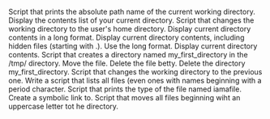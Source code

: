 Script that prints the absolute path name of the current working directory.
Display the contents list of your current directory.
Script that changes the working directory to the user's home directory.
Display current directory contents in a long format.
Display current directory contents, including hidden files (starting with .). Use the long format.
Display current directory contents.
Script that creates a directory named my_first_directory in the /tmp/ directory.
Move the file.
Delete the file betty.
Delete the directory my_first_directory.
Script that changes the working directory to the previous one.
Write a script that lists all files (even ones with names beginning with a period character.
Script that prints the type of the file named iamafile.
Create a symbolic link to.
Script that moves all files beginning wiht an uppercase letter tot he directory.
